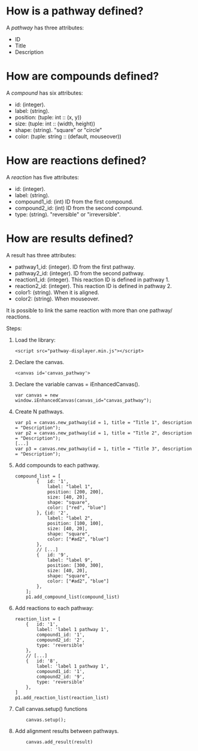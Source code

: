 
# How is a pathway defined?

A *pathway* has three attributes:

- ID
- Title
- Description

# How are compounds defined?

A *compound* has six attributes:

- id: (integer).
- label: (string).
- position: (tuple: int :: (x, y))
- size: (tuple: int :: (width, height))
- shape: (string). "square" or "circle"
- color: (tuple: string :: (default, mouseover))

# How are reactions defined?

A *reaction* has five attributes:

- id: (integer).
- label: (string).
- compound1_id: (int) ID from the first compound.
- compound2_id: (int) ID from the second compound.
- type: (string). "reversible" or "irreversible".

# How are results defined?

A result has three attributes:

- pathway1_id: (integer). ID from the first pathway.
- pathway2_id: (integer). ID from the second pathway.
- reaction1_id: (integer). This reaction ID is defined in pathway 1.
- reaction2_id: (integer). This reaction ID is defined in pathway 2.
- color1: (string). When it is aligned.
- color2: (string). When mouseover.

It is possible to link the same reaction with more than one pathway/ reactions.


Steps:

1. Load the library:
    ```
    <script src="pathway-displayer.min.js"></script>
    ```
1. Declare the canvas.
    ```
    <canvas id='canvas_pathway'>
    ```
1. Declare the variable canvas = iEnhancedCanvas().
    ```
    var canvas = new window.iEnhancedCanvas(canvas_id="canvas_pathway");
    ```
3. Create N pathways.

    ```
    var p1 = canvas.new_pathway(id = 1, title = "Title 1", description = "Description");
    var p2 = canvas.new_pathway(id = 1, title = "Title 2", description = "Description");
    [...]
    var p3 = canvas.new_pathway(id = 1, title = "Title 3", description = "Description");
    ```
    
4. Add compounds to each pathway.

    ```
    compound_list = [
            {   id: '1',
                label: "label 1",
                position: [200, 200],
                size: [40, 20],
                shape: "square",
                color: ["red", "blue"]
            }, {id: '2',
                label: "label 2",
                position: [100, 100],
                size: [40, 20],
                shape: "square",
                color: ["#ad2", "blue"]
            },
            // [...]
            {   id: '9',
                label: "label 9",
                position: [300, 300],
                size: [40, 20],
                shape: "square",
                color: ["#ad2", "blue"]
            },
        ];
        p1.add_compound_list(compound_list)
    ```
    
5. Add reactions to each pathway:

    ```
    reaction_list = [
        {   id: '1',
            label: 'label 1 pathway 1',
            compound1_id: '1',
            compound2_id: '2',
            type: 'reversible'
        },
        // [...]
        {   id: '8',
            label: 'label 1 pathway 1',
            compound1_id: '1',
            compound2_id: '9',
            type: 'reversible'
        },
    ]
    p1.add_reaction_list(reaction_list)
    ```
    
6. Call canvas.setup() functions

    ```
        canvas.setup();
    ```
    
7. Add alignment results between pathways.

    ```
        canvas.add_result(result)
    ```
    

